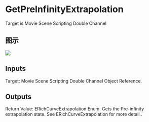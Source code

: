 # GetPreInfinityExtrapolation

Target is Movie Scene Scripting Double Channel

## 图示

![]($-20221218-20492774.png)

## Inputs

Target: Movie Scene Scripting Double Channel Object Reference.  

## Outputs

Return Value: ERichCurveExtrapolation Enum. Gets the Pre-infinity extrapolation state. See ERichCurveExtrapolation for more detail..

